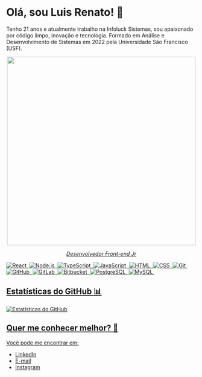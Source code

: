 # Olá, sou Luis Renato! 🚀
 Tenho 21 anos e atualmente trabalho na Infoluck Sistemas, sou apaixonado por código limpo, inovação e tecnologia. Formado em Análise e Desenvolvimento de Sistemas em 2022 pela Universidade São Francisco (USF). 


<div align="center"  style="display: block; width: 100%">
  <a href="https://github.com/luisrenato02">
    <img  height="500" src="https://avatars.githubusercontent.com/u/89888509?v=4"/>
</div>
<p align="center">
  <em>Desenvolvedor Front-end Jr</em>
</p>
    
  


![React](https://img.shields.io/badge/-React-05122A?style=flat&logo=react)&nbsp;
![Node.js](https://img.shields.io/badge/-Node.js-05122A?style=flat&logo=node.js)&nbsp;
![TypeScript](https://img.shields.io/badge/-TypeScript-05122A?style=flat&logo=typescript)&nbsp;
![JavaScript](https://img.shields.io/badge/-JavaScript-05122A?style=flat&logo=javascript)&nbsp;
![HTML](https://img.shields.io/badge/-HTML-05122A?style=flat&logo=HTML5)&nbsp;
![CSS](https://img.shields.io/badge/-CSS-05122A?style=flat&logo=CSS3&logoColor=1572B6)&nbsp;
![Git](https://img.shields.io/badge/-Git-05122A?style=flat&logo=git)&nbsp;
![GitHub](https://img.shields.io/badge/-GitHub-05122A?style=flat&logo=github)&nbsp;
![GitLab](https://img.shields.io/badge/-GitLab-05122A?style=flat&logo=gitlab)&nbsp;
![Bitbucket](https://img.shields.io/badge/-Bitbucket-05122A?style=flat&logo=bitbucket)&nbsp;
![PostgreSQL](https://img.shields.io/badge/-PostgreSQL-05122A?style=flat&logo=postgresql&logoColor=336791)&nbsp;
![MySQL](https://img.shields.io/badge/-MySQL-05122A?style=flat&logo=mysql&logoColor=white)&nbsp;

## Estatísticas do GitHub 📊

![Estatísticas do GitHub](https://github-readme-stats.vercel.app/api?username=luisrenato02&count_private=true&show_icons=true&theme=dark)

## Quer me conhecer melhor? 👋

Você pode me encontrar em:
- [LinkedIn](https://www.linkedin.com/in/seu-linkedin)
- [E-mail](mailto:seu-email@example.com)
- [Instagram](https://www.instagram.com/seu-instagram)

<!-- Fim -->
